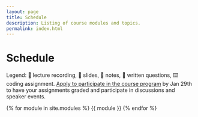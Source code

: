 ```yaml
---
layout: page
title: Schedule
description: Listing of course modules and topics.
permalink: index.html
---
```


# Schedule

Legend: 🎥 lecture recording, 🛝 slides, 📖 notes, 📝 written questions, ⌨️ coding assignment.
[Apply to participate in the course program](https://airtable.com/shredY1461hyCVYC6) by Jan 29th to have your assignments graded and participate in discussions and speaker events.

{% for module in site.modules %}
{{ module }}
{% endfor %}
